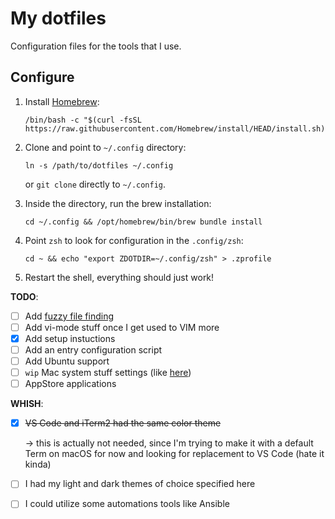 # My dotfiles

Configuration files for the tools that I use.

## Configure

1. Install [Homebrew](https://brew.sh):

   ```shell
   /bin/bash -c "$(curl -fsSL https://raw.githubusercontent.com/Homebrew/install/HEAD/install.sh)"
   ```

1. Clone and point to `~/.config` directory:

   ```shell
   ln -s /path/to/dotfiles ~/.config
   ```

   or `git clone` directly to `~/.config`.

1. Inside the directory, run the brew installation:

   ```shell
   cd ~/.config && /opt/homebrew/bin/brew bundle install
   ```

1. Point `zsh` to look for configuration in the `.config/zsh`:

   ```shell
   cd ~ && echo "export ZDOTDIR=~/.config/zsh" > .zprofile
   ```

1. Restart the shell, everything should just work!

**TODO**:

- [ ] Add [fuzzy file finding](https://github.com/junegunn/fzf)
- [ ] Add vi-mode stuff once I get used to VIM more
- [x] Add setup instuctions
- [ ] Add an entry configuration script
- [ ] Add Ubuntu support
- [ ] `wip` Mac system stuff settings (like [here](https://github.com/geerlingguy/dotfiles/blob/master/.osx))
- [ ] AppStore applications

**WHISH**:

- [x] ~~VS Code and iTerm2 had the same color theme~~

  -> this is actually not needed, since I'm trying to make it with a default Term on macOS for now and looking for replacement to VS Code (hate it kinda)

- [ ] I had my light and dark themes of choice specified here
- [ ] I could utilize some automations tools like Ansible
